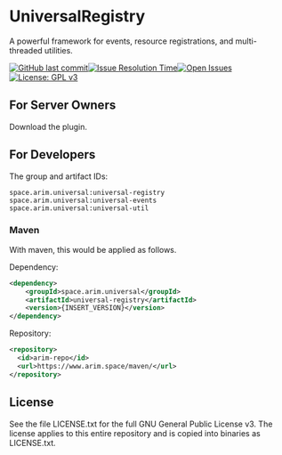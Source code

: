 # UniversalRegistry
A powerful framework for events, resource registrations, and multi-threaded utilities.

[![GitHub last commit](https://img.shields.io/github/last-commit/A248/UniversalRegistry.svg)](https://github.com/A248/UniversalRegistry/commits/master)[![Issue Resolution Time](http://isitmaintained.com/badge/resolution/A248/UniversalRegistry.svg)](http://isitmaintained.com/project/A248/UniversalRegistry "Average time to resolve an issue")[![Open Issues](http://isitmaintained.com/badge/open/A248/UniversalRegistry.svg)](http://isitmaintained.com/project/A248/UniversalRegistry "Percentage of issues still open")[![License: GPL v3](https://img.shields.io/badge/License-GPLv3-blue.svg)](https://www.gnu.org/licenses/gpl-3.0)

## For Server Owners ##

Download the plugin.

## For Developers ##

The group and artifact IDs:

```
space.arim.universal:universal-registry
space.arim.universal:universal-events
space.arim.universal:universal-util
```

### Maven

With maven, this would be applied as follows.

Dependency:

```xml
<dependency>
	<groupId>space.arim.universal</groupId>
	<artifactId>universal-registry</artifactId>
	<version>{INSERT_VERSION}</version>
</dependency>
```

Repository:

``` xml
<repository>
  <id>arim-repo</id>
  <url>https://www.arim.space/maven/</url>
</repository>
```

## License

See the file LICENSE.txt for the full GNU General Public License v3. The license applies to this entire repository and is copied into binaries as LICENSE.txt.
